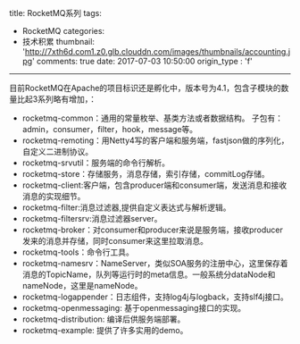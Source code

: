 title: RocketMQ系列
tags:
  - RocketMQ
categories:
  - 技术积累
thumbnail: 'http://7xth6d.com1.z0.glb.clouddn.com/images/thumbnails/accounting.jpg'
comments: true
date: 2017-07-03 10:50:00
origin_type : 'f'

---

目前RocketMQ在Apache的项目标识还是孵化中，版本号为4.1，包含子模块的数量比起3系列略有增加，：

* rocketmq-common：通用的常量枚举、基类方法或者数据结构。 子包有：admin，consumer，filter，hook，message等。
* rocketmq-remoting：用Netty4写的客户端和服务端，fastjson做的序列化，自定义二进制协议。
* rocketmq-srvutil：服务端的命令行解析。
* rocketmq-store：存储服务，消息存储，索引存储，commitLog存储。
* rocketmq-client:客户端，包含producer端和consumer端，发送消息和接收消息的实现细节。
* rocketmq-filter:消息过滤器,提供自定义表达式与解析逻辑。
* rocketmq-filtersrv:消息过滤器server。
* rocketmq-broker：对consumer和producer来说是服务端，接收producer发来的消息并存储，同时consumer来这里拉取消息。
* rocketmq-tools：命令行工具。
* rocketmq-namesrv：NameServer，类似SOA服务的注册中心，这里保存着消息的TopicName，队列等运行时的meta信息。一般系统分dataNode和nameNode，这里是nameNode。
* rocketmq-logappender：日志组件，支持log4j与logback，支持slf4j接口。
* rocketmq-openmessaging: 基于openmessaging接口的实现。
* rocketmq-distribution: 编译后供服务端部署。
* rocketmq-example: 提供了许多实用的demo。
